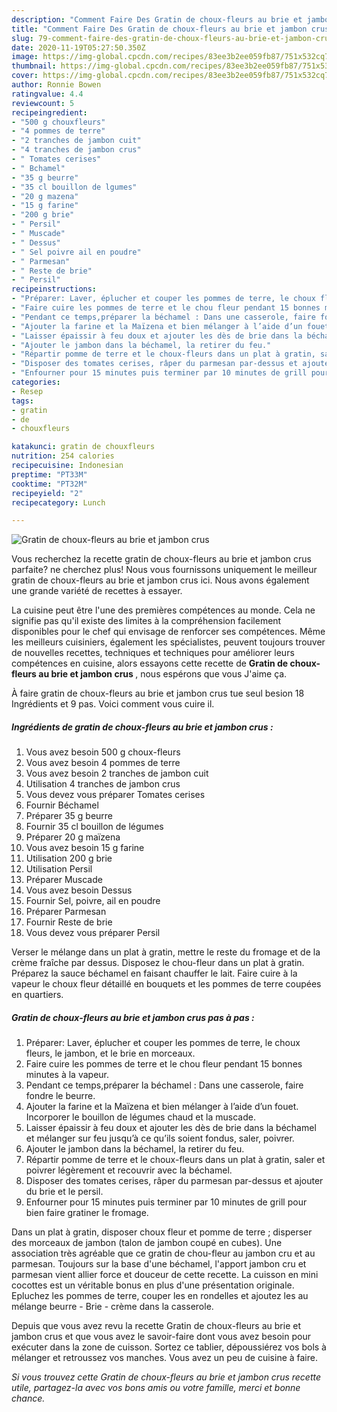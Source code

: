 ```yaml
---
description: "Comment Faire Des Gratin de choux-fleurs au brie et jambon crus"
title: "Comment Faire Des Gratin de choux-fleurs au brie et jambon crus"
slug: 79-comment-faire-des-gratin-de-choux-fleurs-au-brie-et-jambon-crus
date: 2020-11-19T05:27:50.350Z
image: https://img-global.cpcdn.com/recipes/83ee3b2ee059fb87/751x532cq70/gratin-de-choux-fleurs-au-brie-et-jambon-crus-photo-principale-de-la-recette.jpg
thumbnail: https://img-global.cpcdn.com/recipes/83ee3b2ee059fb87/751x532cq70/gratin-de-choux-fleurs-au-brie-et-jambon-crus-photo-principale-de-la-recette.jpg
cover: https://img-global.cpcdn.com/recipes/83ee3b2ee059fb87/751x532cq70/gratin-de-choux-fleurs-au-brie-et-jambon-crus-photo-principale-de-la-recette.jpg
author: Ronnie Bowen
ratingvalue: 4.4
reviewcount: 5
recipeingredient:
- "500 g chouxfleurs"
- "4 pommes de terre"
- "2 tranches de jambon cuit"
- "4 tranches de jambon crus"
- " Tomates cerises"
- " Bchamel"
- "35 g beurre"
- "35 cl bouillon de lgumes"
- "20 g mazena"
- "15 g farine"
- "200 g brie"
- " Persil"
- " Muscade"
- " Dessus"
- " Sel poivre ail en poudre"
- " Parmesan"
- " Reste de brie"
- " Persil"
recipeinstructions:
- "Préparer: Laver, éplucher et couper les pommes de terre, le choux fleurs, le jambon, et le brie en morceaux."
- "Faire cuire les pommes de terre et le chou fleur pendant 15 bonnes minutes à la vapeur."
- "Pendant ce temps,préparer la béchamel : Dans une casserole, faire fondre le beurre."
- "Ajouter la farine et la Maïzena et bien mélanger à l’aide d’un fouet. Incorporer le bouillon de légumes chaud et la muscade."
- "Laisser épaissir à feu doux et ajouter les dès de brie dans la béchamel et mélanger sur feu jusqu’à ce qu’ils soient fondus, saler, poivrer."
- "Ajouter le jambon dans la béchamel, la retirer du feu."
- "Répartir pomme de terre et le choux-fleurs dans un plat à gratin, saler et poivrer légèrement et recouvrir avec la béchamel."
- "Disposer des tomates cerises, râper du parmesan par-dessus et ajouter du brie et le persil."
- "Enfourner pour 15 minutes puis terminer par 10 minutes de grill pour bien faire gratiner le fromage."
categories:
- Resep
tags:
- gratin
- de
- chouxfleurs

katakunci: gratin de chouxfleurs 
nutrition: 254 calories
recipecuisine: Indonesian
preptime: "PT33M"
cooktime: "PT32M"
recipeyield: "2"
recipecategory: Lunch

---
```



![Gratin de choux-fleurs au brie et jambon crus](https://img-global.cpcdn.com/recipes/83ee3b2ee059fb87/751x532cq70/gratin-de-choux-fleurs-au-brie-et-jambon-crus-photo-principale-de-la-recette.jpg)

Vous recherchez la recette gratin de choux-fleurs au brie et jambon crus parfaite? ne cherchez plus! Nous vous fournissons uniquement le meilleur gratin de choux-fleurs au brie et jambon crus ici. Nous avons également une grande variété de recettes à essayer.

La cuisine peut être l'une des premières compétences au monde. Cela ne signifie pas qu'il existe des limites à la compréhension facilement disponibles pour le chef qui envisage de renforcer ses compétences. Même les meilleurs cuisiniers, également les spécialistes, peuvent toujours trouver de nouvelles recettes, techniques et techniques pour améliorer leurs compétences en cuisine, alors essayons cette recette de <strong> Gratin de choux-fleurs au brie et jambon crus </strong>, nous espérons que vous J'aime ça.

<!--inarticleads1-->

À faire gratin de choux-fleurs au brie et jambon crus tue seul besion 18 Ingrédients et 9 pas. Voici comment vous cuire il.

##### Ingrédients de gratin de choux-fleurs au brie et jambon crus :

1. Vous avez besoin 500 g choux-fleurs
1. Vous avez besoin 4 pommes de terre
1. Vous avez besoin 2 tranches de jambon cuit
1. Utilisation 4 tranches de jambon crus
1. Vous devez vous préparer  Tomates cerises
1. Fournir  Béchamel
1. Préparer 35 g beurre
1. Fournir 35 cl bouillon de légumes
1. Préparer 20 g maïzena
1. Vous avez besoin 15 g farine
1. Utilisation 200 g brie
1. Utilisation  Persil
1. Préparer  Muscade
1. Vous avez besoin  Dessus
1. Fournir  Sel, poivre, ail en poudre
1. Préparer  Parmesan
1. Fournir  Reste de brie
1. Vous devez vous préparer  Persil


Verser le mélange dans un plat à gratin, mettre le reste du fromage et de la crème fraîche par dessus. Disposez le chou-fleur dans un plat à gratin. Préparez la sauce béchamel en faisant chauffer le lait. Faire cuire à la vapeur le choux fleur détaillé en bouquets et les pommes de terre coupées en quartiers. 

<!--inarticleads2-->

##### Gratin de choux-fleurs au brie et jambon crus pas à pas :

1. Préparer: Laver, éplucher et couper les pommes de terre, le choux fleurs, le jambon, et le brie en morceaux.
1. Faire cuire les pommes de terre et le chou fleur pendant 15 bonnes minutes à la vapeur.
1. Pendant ce temps,préparer la béchamel : Dans une casserole, faire fondre le beurre.
1. Ajouter la farine et la Maïzena et bien mélanger à l’aide d’un fouet. Incorporer le bouillon de légumes chaud et la muscade.
1. Laisser épaissir à feu doux et ajouter les dès de brie dans la béchamel et mélanger sur feu jusqu’à ce qu’ils soient fondus, saler, poivrer.
1. Ajouter le jambon dans la béchamel, la retirer du feu.
1. Répartir pomme de terre et le choux-fleurs dans un plat à gratin, saler et poivrer légèrement et recouvrir avec la béchamel.
1. Disposer des tomates cerises, râper du parmesan par-dessus et ajouter du brie et le persil.
1. Enfourner pour 15 minutes puis terminer par 10 minutes de grill pour bien faire gratiner le fromage.


Dans un plat à gratin, disposer choux fleur et pomme de terre ; disperser des morceaux de jambon (talon de jambon coupé en cubes). Une association très agréable que ce gratin de chou-fleur au jambon cru et au parmesan. Toujours sur la base d&#39;une béchamel, l&#39;apport jambon cru et parmesan vient allier force et douceur de cette recette. La cuisson en mini cocottes est un véritable bonus en plus d&#39;une présentation originale. Epluchez les pommes de terre, couper les en rondelles et ajoutez les au mélange beurre - Brie - crème dans la casserole. 

<!--inarticleads1-->

<p>
Depuis que vous avez revu la recette Gratin de choux-fleurs au brie et jambon crus et que vous avez le savoir-faire dont vous avez besoin pour exécuter dans la zone de cuisson. Sortez ce tablier, dépoussiérez vos bols à mélanger et retroussez vos manches. Vous avez un peu de cuisine à faire.
</p>

<p>
<i>Si vous trouvez cette Gratin de choux-fleurs au brie et jambon crus recette utile, partagez-la avec vos bons amis ou votre famille, merci et bonne chance.</i>
</p>
